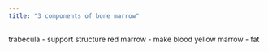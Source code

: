 ```yaml
---
title: "3 components of bone marrow"
---
```

trabecula - support structure
red marrow - make blood
yellow marrow - fat

